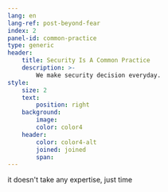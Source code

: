 ```yaml
---
lang: en
lang-ref: post-beyond-fear
index: 2
panel-id: common-practice
type: generic
header:
    title: Security Is A Common Practice
    description: >-
        We make security decision everyday.
style:
    size: 2
    text:
        position: right
    background:
        image:
        color: color4
    header:
        color: color4-alt
        joined: joined
        span:
---
```

it doesn't take any expertise, just time
